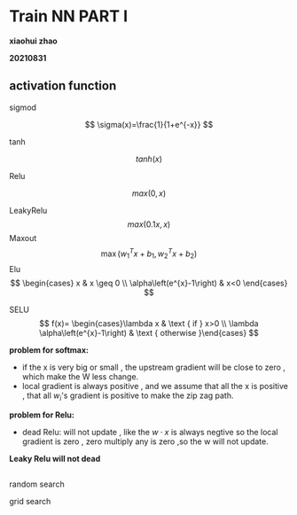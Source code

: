 # Train NN PART I

**xiaohui zhao**

**20210831**

## activation function

sigmod 

$$
\sigma(x)=\frac{1}{1+e^{-x}}
$$

tanh

$$tanh(x)$$

Relu

$$max(0,x)$$

LeakyRelu
$$max(0.1x,x)$$
Maxout
$$
\max \left(w_{1}^{T} x+b_{1}, w_{2}^{T} x+b_{2}\right)
$$
Elu
$$
\begin{cases}
x & x \geq 0 \\ 
\alpha\left(e^{x}-1\right) & x<0
\end{cases}
$$

SELU
$$
f(x)= \begin{cases}\lambda x & \text { if } x>0 \\ \lambda \alpha\left(e^{x}-1\right) & \text { otherwise }\end{cases}
$$

**problem for softmax:** 
* if the x is very big or small , the upstream gradient will be close to zero , which make the W less change.
* local gradient is always positive , and we assume that all the x is positive , that all $w_i$'s gradient is positive to make the zip zag path.

**problem for Relu:**
* dead Relu: will not update , like the $w\cdot x$ is always negtive so the local gradient is zero , zero multiply any is zero ,so the w will not update.

**Leaky Relu will not dead**



## 

random search

grid search